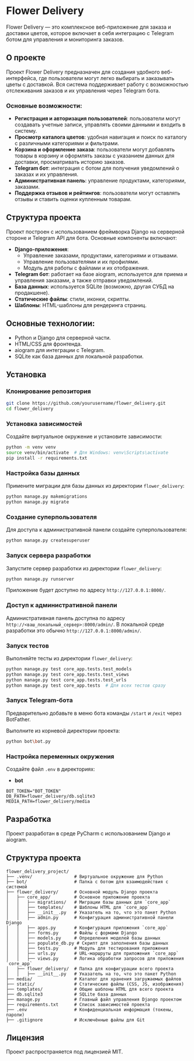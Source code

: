 # Flower Delivery

Flower Delivery — это комплексное веб-приложение для заказа и доставки цветов, которое включает в себя интеграцию с Telegram ботом для управления и мониторинга заказов.

## О проекте

Проект Flower Delivery предназначен для создания удобного веб-интерфейса, где пользователи могут легко выбирать и заказывать цветы с доставкой. Вся система поддерживает работу с возможностью отслеживания заказов и их управления через Telegram бота.

### Основные возможности:

- **Регистрация и авторизация пользователей**: пользователи могут создавать учетные записи, управлять своими данными и входить в систему.
- **Просмотр каталога цветов**: удобная навигация и поиск по каталогу с различными категориями и фильтрами.
- **Корзина и оформление заказа**: пользователи могут добавлять товары в корзину и оформлять заказы с указанием данных для доставки, просматривать историю заказов.
- **Telegram бот**: интеграция с ботом для получения уведомлений о заказах и их управления.
- **Административная панель**: управление продуктами, категориями, заказами.
- **Поддержка отзывов и рейтингов**: пользователи могут оставлять отзывы и ставить оценки купленным товарам.

## Структура проекта

Проект построен с использованием фреймворка Django на серверной стороне и Telegram API для бота. Основные компоненты включают:

- **Django-приложения**:
  - Управление заказами, продуктами, категориями и отзывами.
  - Управление пользователями и их профилями.
  - Модуль для работы с файлами и их отображения.
- **Telegram бот**: работает на базе aiogram, используется для приема и управления заказами, а также отправки уведомлений.
- **База данных**: используется SQLite (возможно, другая СУБД на продакшене).
- **Статические файлы**: стили, иконки, скрипты.
- **Шаблоны**: HTML-шаблоны для рендеринга страниц.

## Основные технологии:

- Python и Django для серверной части.
- HTML/CSS для фронтенда.
- aiogram для интеграции с Telegram.
- SQLite как база данных для локальной разработки.

## Установка

### Клонирование репозитория

```bash
git clone https://github.com/yourusername/flower_delivery.git
cd flower_delivery
```

### Установка зависимостей

Создайте виртуальное окружение и установите зависимости:

```bash
python -m venv venv
source venv/bin/activate  # Для Windows: venv\Scripts\activate
pip install -r requirements.txt
```

### Настройка базы данных

Примените миграции для базы данных из директории `flower_delivery`:

```bash
python manage.py makemigrations
python manage.py migrate
```

### Создание суперпользователя

Для доступа к административной панели создайте суперпользователя:

```bash
python manage.py createsuperuser
```

### Запуск сервера разработки

Запустите сервер разработки из директории `flower_delivery`:

```bash
python manage.py runserver
```

Приложение будет доступно по адресу `http://127.0.0.1:8000/`.

### Доступ к административной панели

Административная панель доступна по адресу `http://<ваш_локальный_сервер>:8000/admin/`. В локальной среде разработки это обычно `http://127.0.0.1:8000/admin/`.

### Запуск тестов

Выполняйте тесты из директории `flower_delivery`:

```bash
python manage.py test core_app.tests.test_models
python manage.py test core_app.tests.test_views
python manage.py test core_app.tests.test_urls
python manage.py test core_app.tests  # Для всех тестов сразу
```

### Запуск Telegram-бота

Предварительно добавьте в меню бота команды `/start` и `/exit` через BotFather.

Выполните из корневой директории проекта:

```bash
python bot\bot.py
```

### Настройка переменных окружения

Создайте файл `.env` в директориях:

- **bot**

```env
BOT_TOKEN="BOT_TOKEN"
DB_PATH=flower_delivery/db.sqlite3
MEDIA_PATH=flower_delivery/media
```

## Разработка

Проект разработан в среде PyCharm с использованием Django и aiogram.

## Структура проекта

```plaintext
flower_delivery_project/
├── .venv/                # Виртуальное окружение для Python
├── bot/                  # Папка с ботом для взаимодействия с системой
├── flower_delivery/      # Основной модуль Django проекта
│   ├── core_app/         # Основное приложение проекта
│   │   ├── migrations/   # Миграции базы данных для `core_app`
│   │   ├── templates/    # Шаблоны HTML для `core_app`
│   │   ├── __init__.py   # Указатель на то, что это пакет Python
│   │   ├── admin.py      # Конфигурация административной панели Django
│   │   ├── apps.py       # Конфигурация приложения `core_app`
│   │   ├── forms.py      # Файлы с формами Django
│   │   ├── models.py     # Определения моделей базы данных
│   │   ├── populate_db.py # Скрипт для заполнения базы данных
│   │   ├── tests.py      # Модуль для тестирования приложения
│   │   ├── urls.py       # URL-маршруты для приложения `core_app`
│   │   ├── views.py      # Логика обработки запросов для приложения `core_app`
│   ├── flower_delivery/  # Папка для конфигурации всего проекта
│   │   ├── __init__.py   # Указатель на то, что это пакет Python
├── media/                # Каталог для хранения загружаемых файлов
├── static/               # Статические файлы (CSS, JS, изображения)
├── templates/            # Общие шаблоны HTML для всего проекта
├── db.sqlite3            # SQLite база данных
├── manage.py             # Главный файл управления Django проектом
├── requirements.txt      # Список зависимостей проекта
├── .env                  # Конфиденциальная информация (токены, пароли)
├── .gitignore            # Исключённые файлы для Git
```

## Лицензия

Проект распространяется под лицензией MIT.

